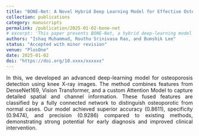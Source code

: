 ```yaml
---
title: "BONE-Net: A Novel Hybrid Deep Learning Model for Effective Osteoporosis Detection"
collection: publications
category: manuscripts
permalink: /publication/2025-01-02-bone-net
# excerpt: 'This paper presents BONE-Net, a hybrid deep-learning model combining DenseNet169, Vision Transformer, and Attention Module for osteoporosis detection.'
authors: "Ishaq Muhammad, Routhu Srinivasa Rao, and Bumshik Lee"
status: "Accepted with minor revision"
venue: "PlosOne"
date: 2025-01-02
doi: "https://doi.org/10.xxxx/xxxxxx"
---
```


<p style="text-align: justify;">
 In this, we developed an advanced deep-learning model for osteoporosis detection using knee X-ray images. The method combines features from DenseNet169, Vision Transformer, and a custom Attention Model to capture detailed spatial and channel information. These fused features are classified by a fully connected network to distinguish osteoporotic from normal cases. Our model achieved superior accuracy (0.8611), specificity (0.9474), and precision (0.9286) compared to existing methods, demonstrating strong potential for early diagnosis and improved clinical intervention.
 </p>